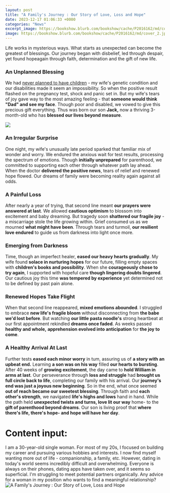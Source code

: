 ```yaml
---
layout: post
title: "A Family's Journey : Our Story of Love, Loss and Hope"
date: 2023-12-17 01:06:33 +0000
categories: "News"
excerpt_image: https://bookshow.blurb.com/bookshow/cache/P2016162/md/cover_2.jpeg?access_key=03fe176972b45110bd411f5e5b7cbe22
image: https://bookshow.blurb.com/bookshow/cache/P2016162/md/cover_2.jpeg?access_key=03fe176972b45110bd411f5e5b7cbe22
---
```


Life works in mysterious ways. What starts as unexpected can become the greatest of blessings. Our journey began with disbelief, led through despair, yet found hopeagain through faith, determination and the gift of new life.
### An Unplanned Blessing
We had [never planned to have children](https://store.fi.io.vn/cute-axolotl-funny-i-axolotl-questions-salamander-265/women&) - my wife's genetic condition and our disabilities made it seem an impossibility. So when the positive result flashed on the pregnancy test, shock and panic set in. But my wife's tears of joy gave way to the most amazing feeling - that **someone would think "Dad" and see my face**. Though poor and disabled, we vowed to give this precious gift everything. Thus was born our son **Jack,** now a thriving 3-month-old who has **blessed our lives beyond measure**. 

![](https://images-na.ssl-images-amazon.com/images/S/compressed.photo.goodreads.com/books/1683897037i/153232778.jpg)
### An Irregular Surprise 
One night, my wife's unusually late period sparked that familiar mix of wonder and worry. We endured the anxious wait for test results, processing the spectrum of emotions. Though **initially unprepared** for parenthood, we committed to supporting each other through whatever path lay ahead. When the doctor **delivered the positive news**, tears of relief and renewed hope flowed. Our dreams of family were becoming reality again against all odds.
### A Painful Loss
After nearly a year of trying, that second line meant **our prayers were answered at last**. We allowed **cautious optimism** to blossom into excitement and baby dreaming. But tragedy soon **shattered our fragile joy** - a miscarriage stole the life growing within. Grief consumed us as we mourned **what might have been**. Through tears and turmoil, **our resilient love endured** to guide us from darkness into light once more. 
### Emerging from Darkness
Time, though an imperfect healer, **eased our heavy hearts gradually**. My wife found **solace in nurturing hopes** for our future, filling empty spaces with **children's books and possibility**. When she **courageously chose to try again**, I supported with hopeful care **though lingering doubts lingered**. Our cautious joy this time **was tempered by experience** yet determined not to be defined by past pain alone.
### Renewed Hopes Take Flight
When that second line reappeared, **mixed emotions abounded**. I struggled to embrace **new life's fragile bloom** without disconnecting from **the babe we'd lost before**. But watching **our little pasta noodle's** strong heartbeat at our first appointment rekindled **dreams once faded**. As weeks passed **healthy and whole,** **apprehension evolved into anticipation** for **the joy to come**.
### A Healthy Arrival At Last  
Further tests **eased each minor worry** in tum, assuring us of **a story with an upbeat end.** Learning **a son was on his way** filled **our hearts to bursting**. After 40 weeks of **growing excitement**, the day came to **hold William in arms at last**. Our perseverance through **loss and struggle** had **brought us full circle back to life**, completing our family with his arrival. Our **journey's end was just a joyous new beginning**.
So in the end, what once seemed **out of reach became our sweetest blessing**. Through faith and **each other's strength**, we navigated **life's highs and lows** hand in hand. While the path held **unexpected twists and turns, love lit our way** home- to the **gift of parenthood beyond dreams**. Our son is living proof that **where there's life, there's hope- and hope will have her day**.
# Content input:
I am a 30-year-old single woman. For most of my 20s, I focused on building my career and pursuing various hobbies and interests. I now find myself wanting more out of life - companionship, a family, etc. However, dating in today's world seems incredibly difficult and overwhelming. Everyone is always on their phones, dating apps have taken over, and it seems so superficial. I'm struggling to meet potential partners organically. Any advice for a woman in my position who wants to find a meaningful relationship?
![A Family's Journey : Our Story of Love, Loss and Hope](https://bookshow.blurb.com/bookshow/cache/P2016162/md/cover_2.jpeg?access_key=03fe176972b45110bd411f5e5b7cbe22)